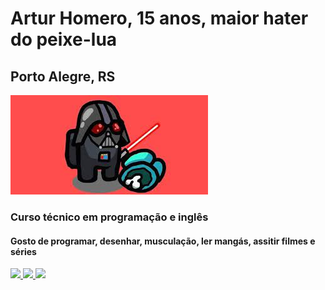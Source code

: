 <h1>Artur Homero, 15 anos, maior hater do peixe-lua </h1>
<h2>Porto Alegre, RS</h2>
<img src="amogusvader.jfif" alt="amogus">
<vid src="https://www.youtube.com/watch?v=eYuUAGXN0KM">
<h3>Curso técnico em programação e inglês</h3>
<h4>Gosto de programar, desenhar, musculação, ler mangás, assitir filmes e séries</h4>
<div class="contatos">
<a href="https://instagram.com/a_homeroo" target="_blank"><img src="https://img.shields.io/badge/-Instagram-%23E4405F?style=for-the-badge&logo=instagram&logoColor=white" target="_blank">
<a href="https://twitter.com/AnakinVader150"><img src="https://img.shields.io/badge/-X-%23333?style=for-the-badge logo=gmail&logoColor=white" target="_blank">
<a href="https://discord.gg/WQMFnHuU"><img src="https://img.shields.io/badge/-Discord-rgb(194, 0, 194)?style=for-the-badge&logo=discord&logoColor=rgb(96, 4, 96)" target="_blank">